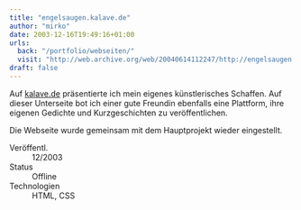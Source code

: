 ```yaml
---
title: "engelsaugen.kalave.de"
author: "mirko"
date: 2003-12-16T19:49:16+01:00
urls:
  back: "/portfolio/webseiten/"
  visit: "http://web.archive.org/web/20040614112247/http://engelsaugen.kalave.de:80/"
draft: false
---
```


Auf [kalave.de](/portfolio/webseiten/kalave) präsentierte ich mein eigenes künstlerisches Schaffen. Auf dieser Unterseite bot ich einer gute Freundin ebenfalls eine Plattform, ihre eigenen Gedichte und Kurzgeschichten zu veröffentlichen.

Die Webseite wurde gemeinsam mit dem Hauptprojekt wieder eingestellt.

<dl>
  <dt>Veröffentl.</dt><dd>12/2003</dd>
  <dt>Status</dt><dd>Offline</dd>
  <dt>Technologien</dt><dd>HTML, CSS</dd>
</dl>
